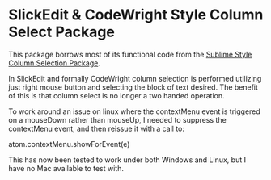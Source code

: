 # SlickEdit & CodeWright Style Column Select Package

This package borrows most of its functional code from the [Sublime Style Column Selection Package](https://atom.io/packages/sublime-style-column-selection).

In SlickEdit and formally CodeWright column selection is performed utilizing
just right mouse button and selecting the block of text desired.  The benefit of
this is that column select is no longer a two handed operation.

To work around an issue on linux where the contextMenu event is triggered on a mouseDown rather than mouseUp, I needed to suppress the contextMenu event, and then reissue it with a call to:

atom.contextMenu.showForEvent(e)

This has now been tested to work under both Windows and Linux, but I have no Mac available to test with.
